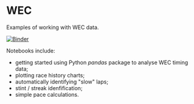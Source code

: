 # WEC
Examples of working with WEC data.

[![Binder](https://mybinder.org/badge_logo.svg)](https://mybinder.org/v2/gh/lstefano80/WEC/master/?urlpath=%2Fdoc%2Ftree%2Fnotebooks)

Notebooks include:

- getting started using Python *pandas* package to analyse WEC timing data;
- plotting race history charts;
- automatically identifying "slow" laps;
- stint / streak idenfification;
- simple pace calculations.

